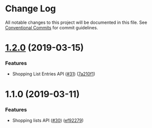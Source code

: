 # Change Log

All notable changes to this project will be documented in this file.
See [Conventional Commits](https://conventionalcommits.org) for commit guidelines.

# [1.2.0](https://github.com/diconium/commerce-cif-hybris/compare/@diconium/commerce-cif-hybris-shoppinglists@1.1.0...@diconium/commerce-cif-hybris-shoppinglists@1.2.0) (2019-03-15)


### Features

* Shopping List Entries API ([#31](https://github.com/diconium/commerce-cif-hybris/issues/31)) ([7a210f1](https://github.com/diconium/commerce-cif-hybris/commit/7a210f1))





# 1.1.0 (2019-03-11)


### Features

* Shopping lists API ([#30](https://github.com/diconium/commerce-cif-hybris/issues/30)) ([ef92279](https://github.com/diconium/commerce-cif-hybris/commit/ef92279))
